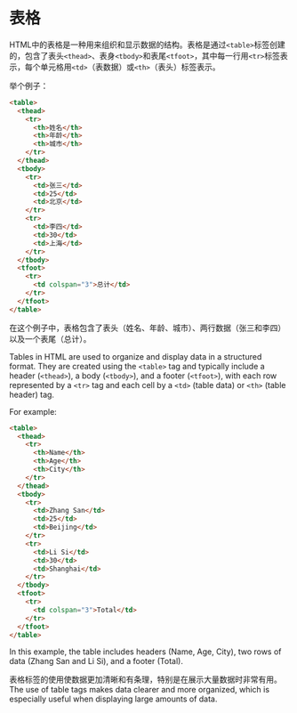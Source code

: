 # 表格

HTML中的表格是一种用来组织和显示数据的结构。表格是通过`<table>`标签创建的，包含了表头`<thead>`、表身`<tbody>`和表尾`<tfoot>`，其中每一行用`<tr>`标签表示，每个单元格用`<td>`（表数据）或`<th>`（表头）标签表示。

举个例子：

```html
<table>
  <thead>
    <tr>
      <th>姓名</th>
      <th>年龄</th>
      <th>城市</th>
    </tr>
  </thead>
  <tbody>
    <tr>
      <td>张三</td>
      <td>25</td>
      <td>北京</td>
    </tr>
    <tr>
      <td>李四</td>
      <td>30</td>
      <td>上海</td>
    </tr>
  </tbody>
  <tfoot>
    <tr>
      <td colspan="3">总计</td>
    </tr>
  </tfoot>
</table>
```

在这个例子中，表格包含了表头（姓名、年龄、城市）、两行数据（张三和李四）以及一个表尾（总计）。

Tables in HTML are used to organize and display data in a structured format. They are created using the `<table>` tag and typically include a header (`<thead>`), a body (`<tbody>`), and a footer (`<tfoot>`), with each row represented by a `<tr>` tag and each cell by a `<td>` (table data) or `<th>` (table header) tag.

For example:

```html
<table>
  <thead>
    <tr>
      <th>Name</th>
      <th>Age</th>
      <th>City</th>
    </tr>
  </thead>
  <tbody>
    <tr>
      <td>Zhang San</td>
      <td>25</td>
      <td>Beijing</td>
    </tr>
    <tr>
      <td>Li Si</td>
      <td>30</td>
      <td>Shanghai</td>
    </tr>
  </tbody>
  <tfoot>
    <tr>
      <td colspan="3">Total</td>
    </tr>
  </tfoot>
</table>
```

In this example, the table includes headers (Name, Age, City), two rows of data (Zhang San and Li Si), and a footer (Total).

表格标签的使用使数据更加清晰和有条理，特别是在展示大量数据时非常有用。  
The use of table tags makes data clearer and more organized, which is especially useful when displaying large amounts of data.
